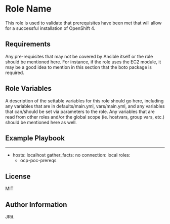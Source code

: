 Role Name
=========

This role is used to validate that prerequisites have been met that will allow for a successful installation of OpenShift 4.

Requirements
------------

Any pre-requisites that may not be covered by Ansible itself or the role should be mentioned here. For instance, if the role uses the EC2 module, it may be a good idea to mention in this section that the boto package is required.

Role Variables
--------------

A description of the settable variables for this role should go here, including any variables that are in defaults/main.yml, vars/main.yml, and any variables that can/should be set via parameters to the role. Any variables that are read from other roles and/or the global scope (ie. hostvars, group vars, etc.) should be mentioned here as well.


Example Playbook
----------------


---
- hosts: localhost
  gather_facts: no
  connection: local
  roles:
  - ocp-poc-prereqs

License
-------

MIT

Author Information
------------------

JRit.  
